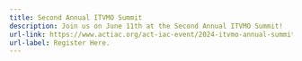 ```yaml
---
title: Second Annual ITVMO Summit
description: Join us on June 11th at the Second Annual ITVMO Summit!
url-link: https://www.actiac.org/act-iac-event/2024-itvmo-annual-summit
url-label: Register Here.
---
```

